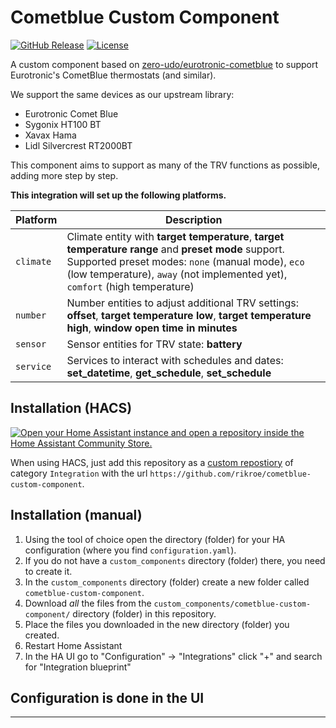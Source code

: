 # Cometblue Custom Component

[![GitHub Release][releases-shield]][releases]
[![License][license-shield]](LICENSE)

A custom component based on [zero-udo/eurotronic-cometblue](https://github.com/zero-udo/eurotronic-cometblue) to support Eurotronic's CometBlue thermostats (and similar).

We support the same devices as our upstream library:
- Eurotronic Comet Blue
- Sygonix HT100 BT
- Xavax Hama
- Lidl Silvercrest RT2000BT

This component aims to support as many of the TRV functions as possible, adding more step by step.

**This integration will set up the following platforms.**

Platform | Description
-- | --
`climate` | Climate entity with **target temperature**, **target temperature range** and **preset mode** support.<br />Supported preset modes: `none` (manual mode), `eco` (low temperature), `away` (not implemented yet), `comfort` (high temperature)
`number` | Number entities to adjust additional TRV settings: **offset**, **target temperature low**, **target temperature high**, **window open time in minutes**
`sensor` | Sensor entities for TRV state: **battery**
`service` | Services to interact with schedules and dates: **set_datetime**, **get_schedule**, **set_schedule**

## Installation (HACS)

[![Open your Home Assistant instance and open a repository inside the Home Assistant Community Store.](https://my.home-assistant.io/badges/hacs_repository.svg)](https://my.home-assistant.io/redirect/hacs_repository/?owner=rikroe&repository=cometblue-custom-component&category=integration)

When using HACS, just add this repository as a [custom repostiory](https://hacs.xyz/docs/navigation/settings#custom-repositories) of category `Integration` with the url `https://github.com/rikroe/cometblue-custom-component`.

## Installation (manual)

1. Using the tool of choice open the directory (folder) for your HA configuration (where you find `configuration.yaml`).
1. If you do not have a `custom_components` directory (folder) there, you need to create it.
1. In the `custom_components` directory (folder) create a new folder called `cometblue-custom-component`.
1. Download _all_ the files from the `custom_components/cometblue-custom-component/` directory (folder) in this repository.
1. Place the files you downloaded in the new directory (folder) you created.
1. Restart Home Assistant
1. In the HA UI go to "Configuration" -> "Integrations" click "+" and search for "Integration blueprint"

## Configuration is done in the UI

<!---->

***

[license-shield]: https://img.shields.io/github/license/rikroe/cometblue-custom-component.svg?style=for-the-badge
[releases-shield]: https://img.shields.io/github/release/rikroe/cometblue-custom-component.svg?style=for-the-badge
[releases]: https://github.com/rikroe/cometblue-custom-component/releases